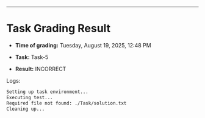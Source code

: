
---
# Task Grading Result

- **Time of grading:** Tuesday, August 19, 2025, 12:48 PM

- **Task:** Task-5

- **Result:** INCORRECT


Logs:
```bash
Setting up task environment...
Executing test...
Required file not found: ./Task/solution.txt
Cleaning up...
```
